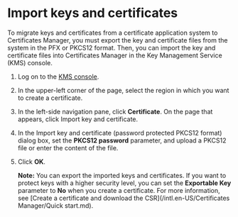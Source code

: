 # Import keys and certificates

To migrate keys and certificates from a certificate application system to Certificates Manager, you must export the key and certificate files from the system in the PFX or PKCS12 format. Then, you can import the key and certificate files into Certificates Manager in the Key Management Service \(KMS\) console.

1.  Log on to the [KMS console](https://kms.console.aliyun.com).

2.  In the upper-left corner of the page, select the region in which you want to create a certificate.

3.  In the left-side navigation pane, click **Certificate**. On the page that appears, click Import key and certificate.

4.  In the Import key and certificate \(password protected PKCS12 format\) dialog box, set the **PKCS12 password** parameter, and upload a PKCS12 file or enter the content of the file.

5.  Click **OK**.

    **Note:** You can export the imported keys and certificates. If you want to protect keys with a higher security level, you can set the **Exportable Key** parameter to **No** when you create a certificate. For more information, see [Create a certificate and download the CSR](/intl.en-US/Certificates Manager/Quick start.md).


